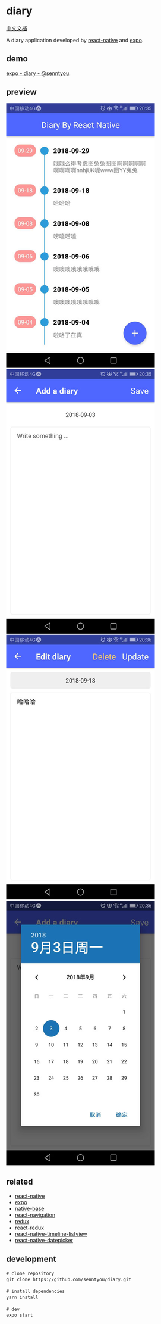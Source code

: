 # diary

[中文文档](./README.md)

A diary application developed by [react-native](https://github.com/facebook/react-native) and [expo](https://expo.io). 

## demo

[expo - diary - @senntyou](https://expo.io/@senntyou/diary).

## preview

![](./preview/1.jpg)
![](./preview/2.jpg)
![](./preview/3.jpg)
![](./preview/4.jpg)

## related

- [react-native](https://github.com/facebook/react-native)
- [expo](https://expo.io)
- [native-base](https://github.com/GeekyAnts/NativeBase)
- [react-navigation](https://github.com/react-navigation/react-navigation)
- [redux](https://github.com/reduxjs/redux)
- [react-redux](https://github.com/reduxjs/react-redux)
- [react-native-timeline-listview](https://github.com/thegamenicorus/react-native-timeline-listview)
- [react-native-datepicker](https://github.com/xgfe/react-native-datepicker)

## development

```
# clone repository
git clone https://github.com/senntyou/diary.git

# install dependencies
yarn install

# dev
expo start
```
